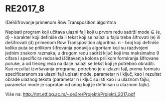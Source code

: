 # RE2017_8
(De)šifrovanje primenom Row Transposition algoritma


Napisati program koji učitava ulazni fajl koji u prvom redu sadrži
mode ∈ {e, d} - karakter koji definiše da li tekst koji se nalazi u fajlu treba šifrovati (e)
ili dešifrovati (d) primenom Row Transposition algoritma.
n - broj koji definiše koliko puta se prilikom šifrovanja ponavlja algoritam
koji su razdvojeni jednim znakom razmaka, u drugom redu sadrži ključ koji ima maksimalno 9
cifara i specificira redosled iščitavanja kolona prilikom formiranja šifrovane poruke, a od trećeg
reda na dalje nalazi se tekst koji je potrebno obraditi. Kao rezultat izvršavanja programa,
potrebno je u izlazni fajl, prema formatu specificaranom za ulazni fajl upisati mode, parametar
n i ključ, kao i rezultat obrade ulaznog teksta (parametar n i ključ su isti kao i u ulaznom fajlu,
parametar mode je suprotan od onog koji je definisan u ulaznom fajlu).

Više na: http://tnt.etf.bg.ac.rs/~oe3re/Projekti/Projekti_2017.pdf
